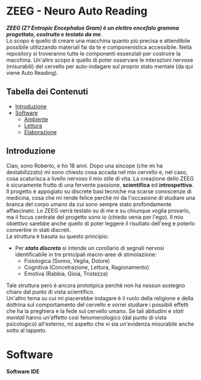 # ZEEG - Neuro Auto Reading
***ZEEG (Z? Entropic Encephalus Gram) è un elettro encefalo gramma progettato, costruito e testato da me***. <br/>
Lo scopo è quello di creare una macchina quanto più precisa e attendibile possibile utilizzando materiali fai da te e componenistica accessibile. Nella repository si troveranno tutte le componenti essenziali per costruire la macchina. 
Un'altro scopo è quello di poter osservare le interazioni nervose (misurabili) del cervello per auto-indagare sul proprio stato mentale (da qui viene Auto Reading).    

## Tabella dei Contenuti
* [Introduzione](#introduzione)
* [Software](#software)
  + [Ambiente](#software-ide)
  + [Lettura](#software-lettura)
  + [Elaborazione](#software-elaborazione)


## Introduzione
Ciao, sono Roberto, e ho 18 anni. Dopo una sincope (che mi ha destabilizzato) mi sono chiesto cosa accada nel mio cervello e, nel caso, cosa scaturisca a livello nervoso il mio stile di vita. La creazione dello ZEEG è sicuramente frutto di una fervente passione, **scientifica** ed **introspettiva**. 
Il progetto è appogiato su discrete basi tecniche ma scarse conoscenze di medicina, cosa che mi rende felice perchè mi da l'occasione di studiare una branca del corpo umano da cui sono sempre stato profondamente affascinato. Lo ZEEG verrà testato su di me e su chiunque voglia provarlo, ma il focus centrale del progetto sono io (chiedo venia per l'ego). Il mio obiettivo sarebbe anche quello di poter leggere il risultato dell'eeg e poterlo convertire in stati discreti. <br/>
La struttura è basata su questo principio:
* Per ***stato discreto*** si intende un corollario di segnali nervosi identificabile in tre principali macro-aree di stimolazione: 
  - Fisiologica (Sonno, Veglia, Dolore)
  - Cognitiva (Concetrazione, Lettura, Ragionamento)
  - Emotiva (Rabbia, Gioia, Tristezza)

Tale struttura però è ancora prototipica perchè non ha nessun sostegno chiaro dal punto di vista scientifico. <br/>
Un'altro tema su cui mi piacerebbe indagare è il ruolo della religione e della dottrina sul comportamento del cervello e vorrei studiare i possibili effetti che ha la preghiera e la fede sul cervello umano. Se tali abitudini e *stati mentali* hanno un'effetto così fenomenologico (dal punto di vista psicologico) all'esterno, mi aspetto che vi sia un'evidenza misurabile anche sotto al tappeto.

# Software

#### Software IDE
  
